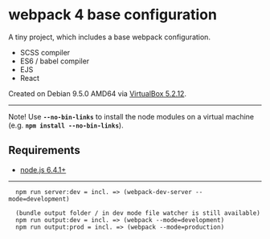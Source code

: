# webpack 4 base configuration

A tiny project, which includes a base webpack configuration.

* SCSS compiler
* ES6 / babel compiler
* EJS
* React

Created on Debian 9.5.0 AMD64 via [VirtualBox 5.2.12](https://virtualbox.org/).

---

Note! Use **`--no-bin-links`** to install the node modules on a virtual machine (e.g. **`npm install --no-bin-links`**).


## Requirements

* [node.js 6.4.1+](https://nodejs.org/en/)

---

      npm run server:dev = incl. => (webpack-dev-server --mode=development)

      (bundle output folder / in dev mode file watcher is still available)
      npm run output:dev = incl. => (webpack --mode=development)
      npm run output:prod = incl. => (webpack --mode=production)

